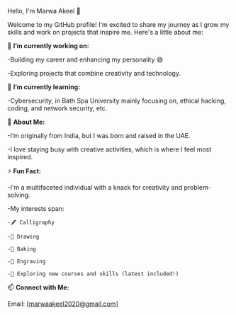 Hello, I'm Marwa Akeel 👋

Welcome to my GitHub profile! I'm excited to share my journey as I grow my skills and work on projects that inspire me. Here's a little about me:

🔭 **I’m currently working on:**

-Building my career and enhancing my personality 😄

-Exploring projects that combine creativity and technology.

🌱 **I’m currently learning:**

-Cybersecurity, in Bath Spa University mainly focusing on, ethical hacking, coding, and network security, etc.

💬 **About Me:**

-I’m originally from India, but I was born and raised in the UAE.

-I love staying busy with creative activities, which is where I feel most inspired.

⚡ **Fun Fact:**

-I'm a multifaceted individual with a knack for creativity and problem-solving.

-My interests span:

    -🖋️ Calligraphy
    
    -🎨 Drawing
    
    -🍰 Baking
    
    -🔨 Engraving
    
    -📖 Exploring new courses and skills (latest included!)

📫 **Connect with Me:**

Email: [marwaakeel2020@gmail.com]





